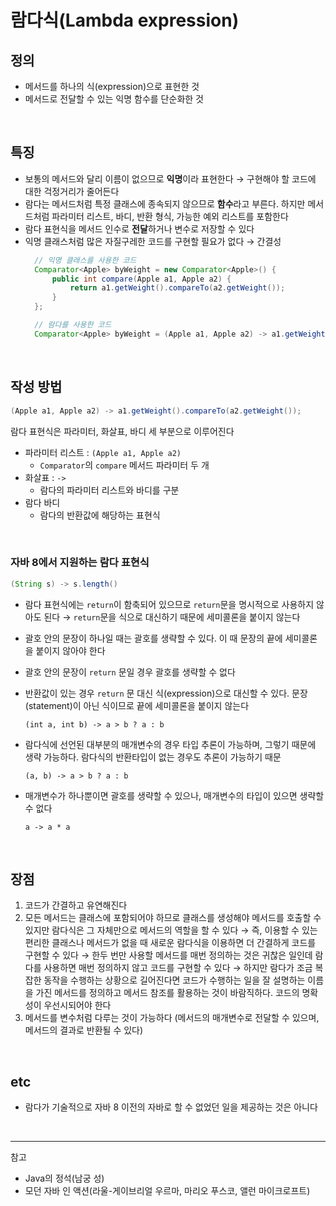 # 람다식(Lambda expression)

## 정의
- 메서드를 하나의 식(expression)으로 표현한 것
- 메서드로 전달할 수 있는 익명 함수를 단순화한 것

<br/>

## 특징
- 보통의 메서드와 달리 이름이 없으므로 **익명**이라 표현한다 → 구현해야 할 코드에 대한 걱정거리가 줄어든다
- 람다는 메서드처럼 특정 클래스에 종속되지 않으므로 **함수**라고 부른다. 하지만 메서드처럼 파라미터 리스트, 바디, 반환 형식, 가능한 예외 리스트를 포함한다
- 람다 표현식을 메서드 인수로 **전달**하거나 변수로 저장할 수 있다
- 익명 클래스처럼 많은 자질구레한 코드를 구현할 필요가 없다 → 간결성
  ```java
    // 익명 클래스를 사용한 코드
    Comparator<Apple> byWeight = new Comparator<Apple>() {
        public int compare(Apple a1, Apple a2) {
            return a1.getWeight().compareTo(a2.getWeight());
        }
    };

    // 람다를 사용한 코드
    Comparator<Apple> byWeight = (Apple a1, Apple a2) -> a1.getWeight().compareTo(a2.getWeight());
  ```

<br/>

## 작성 방법

```java
(Apple a1, Apple a2) -> a1.getWeight().compareTo(a2.getWeight());
```

람다 표현식은 파라미터, 화살표, 바디 세 부분으로 이루어진다

- 파라미터 리스트 : `(Apple a1, Apple a2)`
  - `Comparator`의 `compare` 메서드 파라미터 두 개
- 화살표 : `->`
  - 람다의 파라미터 리스트와 바디를 구분
- 람다 바디
  - 람다의 반환값에 해당하는 표현식

<br/>

### 자바 8에서 지원하는 람다 표현식

```java
(String s) -> s.length()
```
- 람다 표현식에는 `return`이 함축되어 있으므로 `return`문을 명시적으로 사용하지 않아도 된다 → `return`문을 식으로 대신하기 때문에 세미콜론을 붙이지 않는다


- 괄호 안의 문장이 하나일 때는 괄호를 생략할 수 있다. 이 때 문장의 끝에 세미콜론을 붙이지 않아야 한다



- 괄호 안의 문장이 `return` 문일 경우 괄호를 생략할 수 없다
- 반환값이 있는 경우 `return` 문 대신 식(expression)으로 대신할 수 있다. 문장(statement)이 아닌 식이므로 끝에 세미콜론을 붙이지 않는다
    ```text
    (int a, int b) -> a > b ? a : b 
    ```
- 람다식에 선언된 대부분의 매개변수의 경우 타입 추론이 가능하며, 그렇기 때문에 생략 가능하다. 람다식의 반환타입이 없는 경우도 추론이 가능하기 때문
    ```text
    (a, b) -> a > b ? a : b
    ```
- 매개변수가 하나뿐이면 괄호를 생략할 수 있으나, 매개변수의 타입이 있으면 생략할 수 없다
    ```text
    a -> a * a
    ```

<br/>

## 장점
1. 코드가 간결하고 유연해진다
2. 모든 메서드는 클래스에 포함되어야 하므로 클래스를 생성해야 메서드를 호출할 수 있지만 람다식은 그 자체만으로 메서드의 역할을 할 수 있다 
   → 즉, 이용할 수 있는 편리한 클래스나 메서드가 없을 때 새로운 람다식을 이용하면 더 간결하게 코드를 구현할 수 있다
   → 한두 번만 사용할 메서드를 매번 정의하는 것은 귀찮은 일인데 람다를 사용하면 매번 정의하지 않고 코드를 구현할 수 있다
   → 하지만 람다가 조금 복잡한 동작을 수행하는 상황으로 길어진다면 코드가 수행하는 일을 잘 설명하는 이름을 가진 메서드를 정의하고 메서드 참조를 활용하는 것이 바람직하다. 코드의 명확성이 우선시되어야 한다
3. 메서드를 변수처럼 다루는 것이 가능하다 (메서드의 매개변수로 전달할 수 있으며, 메서드의 결과로 반환될 수 있다)

<br/>

## etc
- 람다가 기술적으로 자바 8 이전의 자바로 할 수 없었던 일을 제공하는 것은 아니다

<br/>

---

참고
- Java의 정석(남궁 성)
- 모던 자바 인 액션(라울-게이브리얼 우르마, 마리오 푸스코, 앨런 마이크로프트)